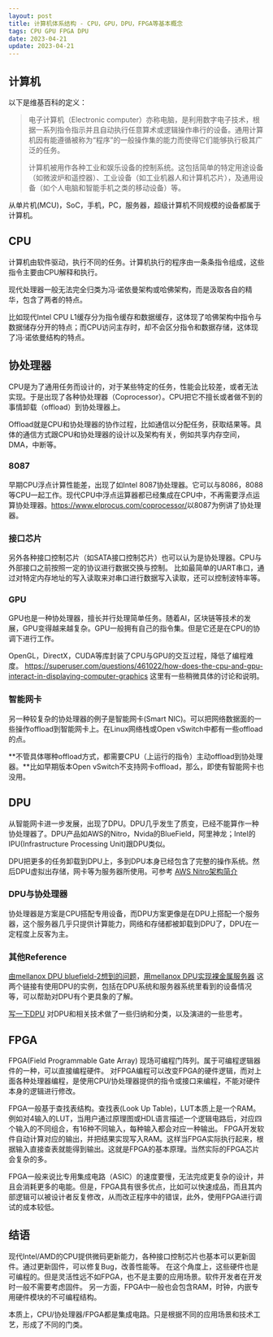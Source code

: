 ```yaml
---
layout: post
title: 计算机体系结构 - CPU，GPU，DPU，FPGA等基本概念
tags: CPU GPU FPGA DPU
date: 2023-04-21
update: 2023-04-21
---
```


## 计算机
以下是维基百科的定义：

> 电子计算机（Electronic computer）亦称电脑，是利用数字电子技术，根据一系列指令指示并且自动执行任意算术或逻辑操作串行的设备。通用计算机因有能遵循被称为“程序”的一般操作集的能力而使得它们能够执行极其广泛的任务。
>
> 计算机被用作各种工业和娱乐设备的控制系统。这包括简单的特定用途设备（如微波炉和遥控器）、工业设备（如工业机器人和计算机芯片），及通用设备（如个人电脑和智能手机之类的移动设备）等。

从单片机(MCU)，SoC，手机，PC，服务器，超级计算机不同规模的设备都属于计算机。

## CPU
计算机由软件驱动，执行不同的任务。计算机执行的程序由一条条指令组成，这些指令主要由CPU解释和执行。

现代处理器一般无法完全归类为冯·诺依曼架构或哈佛架构，而是汲取各自的精华，包含了两者的特点。

比如现代Intel CPU L1缓存分为指令缓存和数据缓存，这体现了哈佛架构中指令与数据储存分开的特点；而CPU访问主存时，却不会区分指令和数据存储，这体现了冯·诺依曼结构的特点。

## 协处理器
CPU是为了通用任务而设计的，对于某些特定的任务，性能会比较差，或者无法实现。于是出现了各种协处理器（Coprocessor）。CPU把它不擅长或者做不到的事情卸载（offload）到协处理器上。

Offload就是CPU和协处理器的协作过程，比如通信以分配任务，获取结果等。具体的通信方式跟CPU和协处理器的设计以及架构有关，例如共享内存空间，DMA，中断等。

### 8087
早期CPU浮点计算性能差，出现了如Intel 8087协处理器。它可以与8086，8088等CPU一起工作。现代CPU中浮点运算器都已经集成在CPU中，不再需要浮点运算协处理器。<https://www.elprocus.com/coprocessor/>以8087为例讲了协处理器。

### 接口芯片
另外各种接口控制芯片（如SATA接口控制芯片）也可以认为是协处理器。CPU与外部接口之前按照一定的协议进行数据交换与控制。
比如最简单的UART串口，通过对特定内存地址的写入读取来对串口进行数据写入读取，还可以控制波特率等。

### GPU
GPU也是一种协处理器，擅长并行处理简单任务。随着AI，区块链等技术的发展，GPU变得越来越复杂。GPU一般拥有自己的指令集。但是它还是在CPU的协调下进行工作。

OpenGL，DirectX，CUDA等库封装了CPU与GPU的交互过程，降低了编程难度。
<https://superuser.com/questions/461022/how-does-the-cpu-and-gpu-interact-in-displaying-computer-graphics> 这里有一些稍微具体的讨论和说明。

### 智能网卡
另一种较复杂的协处理器的例子是智能网卡(Smart NIC)。可以把网络数据面的一些操作offload到智能网卡上。在Linux网络栈或Open vSwitch中都有一些offload的点。

**不管具体哪种offload方式，都需要CPU（上运行的指令）主动offload到协处理器。**比如早期版本Open vSwitch不支持网卡offload，那么，即使有智能网卡也没用。

## DPU
从智能网卡进一步发展，出现了DPU。DPU几乎发生了质变，已经不能算作一种协处理器了。DPU产品如AWS的Nitro，Nvida的BlueField，阿里神龙；Intel的IPU(Infrastructure Processing Unit)跟DPU类似。

DPU把更多的任务卸载到DPU上，多到DPU本身已经包含了完整的操作系统。然后DPU虚拟出存储，网卡等为服务器所使用。可参考
[AWS Nitro架构简介](https://zhuanlan.zhihu.com/p/270522703)

### DPU与协处理器
协处理器是方案是CPU搭配专用设备，而DPU方案更像是在DPU上搭配一个服务器，这个服务器几乎只提供计算能力，网络和存储都被卸载到DPU了，DPU在一定程度上反客为主。

### 其他Reference
[由mellanox DPU bluefield-2想到的问题](https://zhuanlan.zhihu.com/p/400799092)，[用mellanox DPU实现裸金属服务器](https://cloud.tencent.com/developer/article/1855314)
这两个链接有使用DPU的实例，包括在DPU系统和服务器系统里看到的设备情况等，可以帮助对DPU有个更具象的了解。

[写一下DPU](https://zhuanlan.zhihu.com/p/409507738) 对DPU和相关技术做了一些归纳和分类，以及演进的一些思考。

## FPGA
FPGA(Field Programmable Gate Array) 现场可编程门阵列。属于可编程逻辑器件的一种，可以直接编程硬件。
对FPGA编程可以改变FPGA的硬件逻辑，而对上面各种处理器编程，是使用CPU/协处理器提供的指令或接口来编程，不能对硬件本身的逻辑进行修改。

FPGA一般基于查找表结构。查找表(Look Up Table)，LUT本质上是一个RAM。例如对4输入的LUT，当用户通过原理图或HDL语言描述一个逻辑电路后，对应四个输入的不同组合，有16种不同输入，每种输入都会对应一种输出。
FPGA开发软件自动计算对应的输出，并把结果实现写入RAM。这样当FPGA实际执行起来，根据输入直接查表就能得到输出。这就是FPGA的基本原理。当然实际的FPGA芯片会复杂的多。

FPGA一般来说比专用集成电路（ASIC）的速度要慢，无法完成更复杂的设计，并且会消耗更多的电能。但是，FPGA具有很多优点，比如可以快速成品，而且其内部逻辑可以被设计者反复修改，从而改正程序中的错误，此外，使用FPGA进行调试的成本较低。

## 结语
现代Intel/AMD的CPU提供微码更新能力，各种接口控制芯片也基本可以更新固件。通过更新固件，可以修复Bug，改善性能等。
在这个角度上，这些硬件也是可编程的。但是灵活性远不如FPGA，也不是主要的应用场景。软件开发者在开发时一般不需要考虑固件。
另一方面，FPGA中一般也会包含RAM，时钟，内嵌专用硬件模块的不可编程结构。

本质上，CPU/协处理器/FPGA都是集成电路。只是根据不同的应用场景和技术工艺，形成了不同的门类。
